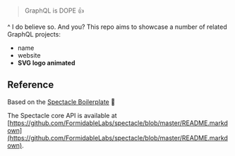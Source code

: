 > GraphQL is DOPE 👍

^ I do believe so. And you? This repo aims to showcase a number of related GraphQL projects: 
- name
- website 
- **SVG logo animated** 

## Reference

Based on the [Spectacle Boilerplate](https://github.com/FormidableLabs/spectacle-boilerplate/) 🎉

The Spectacle core API is available at [https://github.com/FormidableLabs/spectacle/blob/master/README.markdown](https://github.com/FormidableLabs/spectacle/blob/master/README.markdown).

